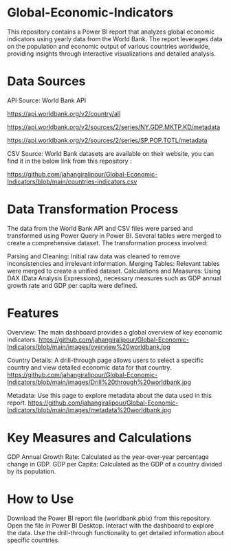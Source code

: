 # Global-Economic-Indicators
This repository contains a Power BI report that analyzes global economic indicators using yearly data from the World Bank. The report leverages data on the population and economic output of various countries worldwide, providing insights through interactive visualizations and detailed analysis.

# Data Sources
API Source: World Bank API

https://api.worldbank.org/v2/country/all

https://api.worldbank.org/v2/sources/2/series/NY.GDP.MKTP.KD/metadata

https://api.worldbank.org/v2/sources/2/series/SP.POP.TOTL/metadata

CSV Source: World Bank datasets are available on their website, you can find it in the below link from this repository :

https://github.com/jahangiralipour/Global-Economic-Indicators/blob/main/countries-indicators.csv

# Data Transformation Process
The data from the World Bank API and CSV files were parsed and transformed using Power Query in Power BI. Several tables were merged to create a comprehensive dataset. The transformation process involved:

Parsing and Cleaning: Initial raw data was cleaned to remove inconsistencies and irrelevant information.
Merging Tables: Relevant tables were merged to create a unified dataset.
Calculations and Measures: Using DAX (Data Analysis Expressions), necessary measures such as GDP annual growth rate and GDP per capita were defined.

# Features
Overview: The main dashboard provides a global overview of key economic indicators.
https://github.com/jahangiralipour/Global-Economic-Indicators/blob/main/images/overview%20worldbank.jpg

Country Details: A drill-through page allows users to select a specific country and view detailed economic data for that country.
https://github.com/jahangiralipour/Global-Economic-Indicators/blob/main/images/Drill%20through%20worldbank.jpg

Metadata: Use this page to explore metadata about the data used in this report.
https://github.com/jahangiralipour/Global-Economic-Indicators/blob/main/images/metadata%20worldbank.jpg


# Key Measures and Calculations
GDP Annual Growth Rate: Calculated as the year-over-year percentage change in GDP.
GDP per Capita: Calculated as the GDP of a country divided by its population.


# How to Use
Download the Power BI report file (worldbank.pbix) from this repository.
Open the file in Power BI Desktop.
Interact with the dashboard to explore the data. Use the drill-through functionality to get detailed information about specific countries.
